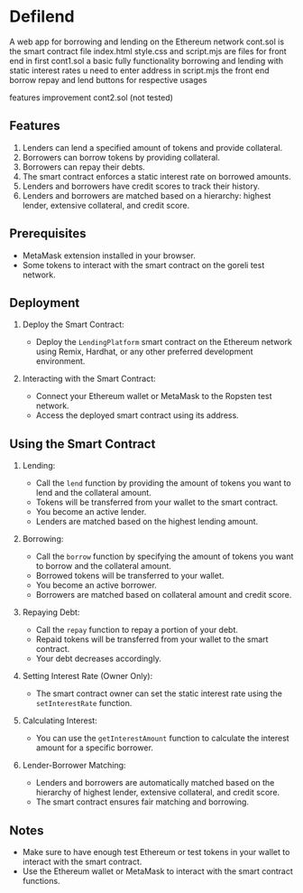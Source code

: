 # Defilend
A web app for borrowing and lending on the Ethereum network
cont.sol is the smart contract file 
index.html style.css and script.mjs are files for front end 
in first cont1.sol a basic fully functionality borrowing and lending with static interest rates u need to enter address in script.mjs the front end borrow repay and lend buttons for respective  usages

features improvement cont2.sol (not tested)
## Features

1. Lenders can lend a specified amount of tokens and provide collateral.
2. Borrowers can borrow tokens by providing collateral.
3. Borrowers can repay their debts.
4. The smart contract enforces a static interest rate on borrowed amounts.
5. Lenders and borrowers have credit scores to track their history.
6. Lenders and borrowers are matched based on a hierarchy: highest lender, extensive collateral, and credit score.

## Prerequisites

-  MetaMask extension installed in your browser.
- Some tokens to interact with the smart contract on the goreli test network.

## Deployment

1. Deploy the Smart Contract:
   - Deploy the `LendingPlatform` smart contract on the Ethereum network using Remix, Hardhat, or any other preferred development environment.

2. Interacting with the Smart Contract:
   - Connect your Ethereum wallet or MetaMask to the Ropsten test network.
   - Access the deployed smart contract using its address.

## Using the Smart Contract

1. Lending:
   - Call the `lend` function by providing the amount of tokens you want to lend and the collateral amount.
   - Tokens will be transferred from your wallet to the smart contract.
   - You become an active lender.
   - Lenders are matched based on the highest lending amount.

2. Borrowing:
   - Call the `borrow` function by specifying the amount of tokens you want to borrow and the collateral amount.
   - Borrowed tokens will be transferred to your wallet.
   - You become an active borrower.
   - Borrowers are matched based on collateral amount and credit score.

3. Repaying Debt:
   - Call the `repay` function to repay a portion of your debt.
   - Repaid tokens will be transferred from your wallet to the smart contract.
   - Your debt decreases accordingly.

4. Setting Interest Rate (Owner Only):
   - The smart contract owner can set the static interest rate using the `setInterestRate` function.

5. Calculating Interest:
   - You can use the `getInterestAmount` function to calculate the interest amount for a specific borrower.

6. Lender-Borrower Matching:
   - Lenders and borrowers are automatically matched based on the hierarchy of highest lender, extensive collateral, and credit score.
   - The smart contract ensures fair matching and borrowing.

## Notes

- Make sure to have enough test Ethereum or test tokens in your wallet to interact with the smart contract.
- Use the Ethereum wallet or MetaMask to interact with the smart contract functions.


